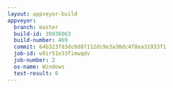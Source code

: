 ```yaml
---
layout: appveyor-build
appveyor:
  branch: master
  build-id: 39936063
  build-number: 469
  commit: 64b323f83dc0d87112dc9e3a30dc4f8ea31933f1
  job-id: w9ir51o33fimwqdv
  job-number: 2
  os-name: Windows
  test-result: 0
---
```

